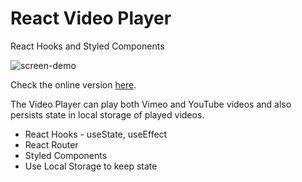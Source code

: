 # React Video Player

React Hooks and Styled Components

![screen-demo](https://github.com/atorov/react-hooks-videoplayer/blob/master/public/react-videoplayer-x2.gif)

Check the online version [here](http://react-hooks-videoplayer.surge.sh).

The Video Player can play both Vimeo and YouTube videos and also persists state in local storage of played videos.

- React Hooks - useState, useEffect
- React Router
- Styled Components
- Use Local Storage to keep state
